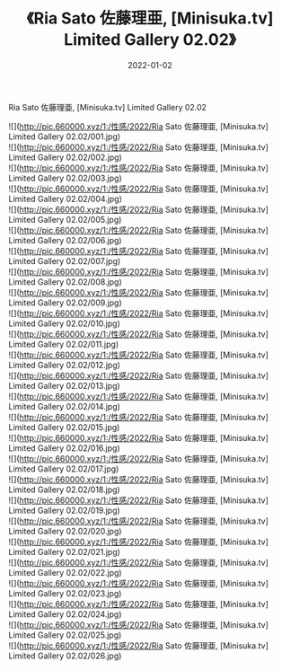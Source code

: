 ﻿---
layout: post
title:  《Ria Sato 佐藤理亜, [Minisuka.tv] Limited Gallery 02.02》
date:   2022-01-02
img: http://pic.660000.xyz/1:/性感/2022/Ria Sato 佐藤理亜, [Minisuka.tv] Limited Gallery 02.02/000.jpg
categories: [美女, 清纯, 唯美]
---

Ria Sato 佐藤理亜, [Minisuka.tv] Limited Gallery 02.02

  ![](http://pic.660000.xyz/1:/性感/2022/Ria Sato 佐藤理亜, [Minisuka.tv] Limited Gallery 02.02/001.jpg) <br> ![](http://pic.660000.xyz/1:/性感/2022/Ria Sato 佐藤理亜, [Minisuka.tv] Limited Gallery 02.02/002.jpg) <br> ![](http://pic.660000.xyz/1:/性感/2022/Ria Sato 佐藤理亜, [Minisuka.tv] Limited Gallery 02.02/003.jpg) <br> ![](http://pic.660000.xyz/1:/性感/2022/Ria Sato 佐藤理亜, [Minisuka.tv] Limited Gallery 02.02/004.jpg) <br> ![](http://pic.660000.xyz/1:/性感/2022/Ria Sato 佐藤理亜, [Minisuka.tv] Limited Gallery 02.02/005.jpg) <br> ![](http://pic.660000.xyz/1:/性感/2022/Ria Sato 佐藤理亜, [Minisuka.tv] Limited Gallery 02.02/006.jpg) <br> ![](http://pic.660000.xyz/1:/性感/2022/Ria Sato 佐藤理亜, [Minisuka.tv] Limited Gallery 02.02/007.jpg) <br> ![](http://pic.660000.xyz/1:/性感/2022/Ria Sato 佐藤理亜, [Minisuka.tv] Limited Gallery 02.02/008.jpg) <br> ![](http://pic.660000.xyz/1:/性感/2022/Ria Sato 佐藤理亜, [Minisuka.tv] Limited Gallery 02.02/009.jpg) <br> ![](http://pic.660000.xyz/1:/性感/2022/Ria Sato 佐藤理亜, [Minisuka.tv] Limited Gallery 02.02/010.jpg) <br> ![](http://pic.660000.xyz/1:/性感/2022/Ria Sato 佐藤理亜, [Minisuka.tv] Limited Gallery 02.02/011.jpg) <br> ![](http://pic.660000.xyz/1:/性感/2022/Ria Sato 佐藤理亜, [Minisuka.tv] Limited Gallery 02.02/012.jpg) <br> ![](http://pic.660000.xyz/1:/性感/2022/Ria Sato 佐藤理亜, [Minisuka.tv] Limited Gallery 02.02/013.jpg) <br> ![](http://pic.660000.xyz/1:/性感/2022/Ria Sato 佐藤理亜, [Minisuka.tv] Limited Gallery 02.02/014.jpg) <br> ![](http://pic.660000.xyz/1:/性感/2022/Ria Sato 佐藤理亜, [Minisuka.tv] Limited Gallery 02.02/015.jpg) <br> ![](http://pic.660000.xyz/1:/性感/2022/Ria Sato 佐藤理亜, [Minisuka.tv] Limited Gallery 02.02/016.jpg) <br> ![](http://pic.660000.xyz/1:/性感/2022/Ria Sato 佐藤理亜, [Minisuka.tv] Limited Gallery 02.02/017.jpg) <br> ![](http://pic.660000.xyz/1:/性感/2022/Ria Sato 佐藤理亜, [Minisuka.tv] Limited Gallery 02.02/018.jpg) <br> ![](http://pic.660000.xyz/1:/性感/2022/Ria Sato 佐藤理亜, [Minisuka.tv] Limited Gallery 02.02/019.jpg) <br> ![](http://pic.660000.xyz/1:/性感/2022/Ria Sato 佐藤理亜, [Minisuka.tv] Limited Gallery 02.02/020.jpg) <br> ![](http://pic.660000.xyz/1:/性感/2022/Ria Sato 佐藤理亜, [Minisuka.tv] Limited Gallery 02.02/021.jpg) <br> ![](http://pic.660000.xyz/1:/性感/2022/Ria Sato 佐藤理亜, [Minisuka.tv] Limited Gallery 02.02/022.jpg) <br> ![](http://pic.660000.xyz/1:/性感/2022/Ria Sato 佐藤理亜, [Minisuka.tv] Limited Gallery 02.02/023.jpg) <br> ![](http://pic.660000.xyz/1:/性感/2022/Ria Sato 佐藤理亜, [Minisuka.tv] Limited Gallery 02.02/024.jpg) <br> ![](http://pic.660000.xyz/1:/性感/2022/Ria Sato 佐藤理亜, [Minisuka.tv] Limited Gallery 02.02/025.jpg) <br> ![](http://pic.660000.xyz/1:/性感/2022/Ria Sato 佐藤理亜, [Minisuka.tv] Limited Gallery 02.02/026.jpg) <br>